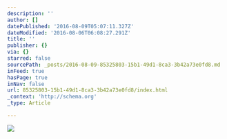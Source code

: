 ```yaml
---
description: ''
author: []
datePublished: '2016-08-09T05:07:11.327Z'
dateModified: '2016-08-06T06:08:27.291Z'
title: ''
publisher: {}
via: {}
starred: false
sourcePath: _posts/2016-08-09-85325803-15b1-49d1-8ca3-3b42a73e0fd8.md
inFeed: true
hasPage: true
inNav: false
url: 85325803-15b1-49d1-8ca3-3b42a73e0fd8/index.html
_context: 'http://schema.org'
_type: Article

---
```

![](https://the-grid-user-content.s3-us-west-2.amazonaws.com/b94b036b-263f-44a2-812f-8a039a15a4b8.jpg)